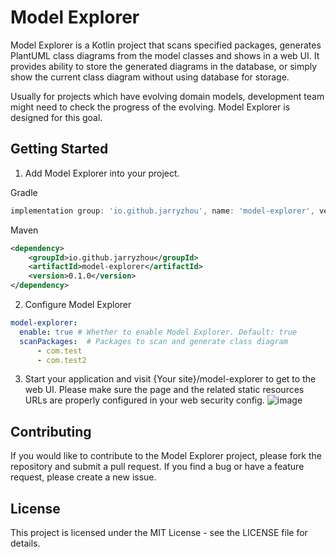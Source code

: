 # Model Explorer

Model Explorer is a Kotlin project that scans specified packages, generates PlantUML class diagrams from the model classes and shows in a web UI. 
It provides ability to store the generated diagrams in the database, or simply show the current class diagram without using database for storage.

Usually for projects which have evolving domain models, development team might need to check the progress of the evolving.
Model Explorer is designed for this goal.

## Getting Started
1. Add Model Explorer into your project.

Gradle
```groovy
implementation group: 'io.github.jarryzhou', name: 'model-explorer', version: '0.1.0'
```

Maven
```xml
<dependency>
    <groupId>io.github.jarryzhou</groupId>
    <artifactId>model-explorer</artifactId>
    <version>0.1.0</version>
</dependency>
```

2. Configure Model Explorer
```yaml
model-explorer:
  enable: true # Whether to enable Model Explorer. Default: true
  scanPackages:  # Packages to scan and generate class diagram
      - com.test
      - com.test2
```

3. Start your application and visit {Your site}/model-explorer to get to the web UI.
Please make sure the page and the related static resources URLs are properly configured in your web security config.
![image](https://github.com/jarryscript/model-explorer-spring-boot-starter/assets/29606832/8723822f-c811-420d-9d1e-64e641940010)

## Contributing

If you would like to contribute to the Model Explorer project, please fork the repository and submit a pull request. If you find a bug or have a feature request, please create a new issue.

## License

This project is licensed under the MIT License - see the LICENSE file for details.

